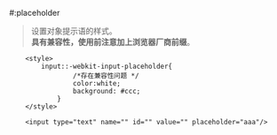 #:placeholder

>设置对象提示语的样式。<br/>
>**具有兼容性，使用前注意加上浏览器厂商前缀**。


```
	<style>
		input::-webkit-input-placeholder{
				/*存在兼容性问题 */
				color:white;
				background: #ccc;
			}
	</style>
		
	<input type="text" name="" id="" value="" placeholder="aaa"/>	
```


